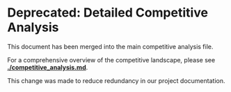 # Deprecated: Detailed Competitive Analysis

This document has been merged into the main competitive analysis file.

For a comprehensive overview of the competitive landscape, please see **[./competitive_analysis.md](./competitive_analysis.md)**.

This change was made to reduce redundancy in our project documentation.
